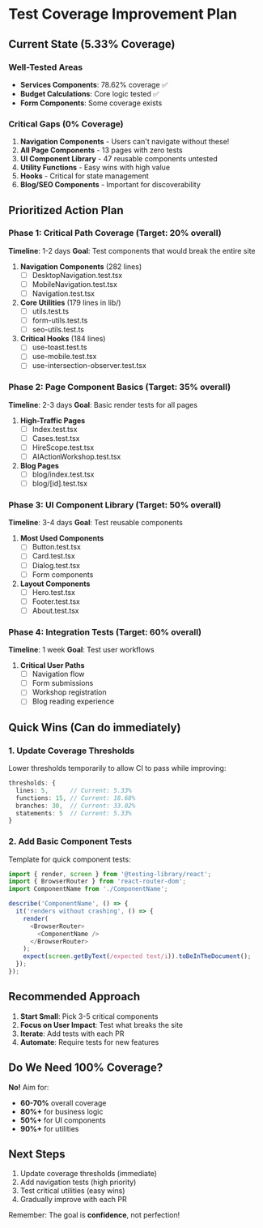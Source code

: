 # Test Coverage Improvement Plan

## Current State (5.33% Coverage)

### Well-Tested Areas
- **Services Components**: 78.62% coverage ✅
- **Budget Calculations**: Core logic tested ✅
- **Form Components**: Some coverage exists

### Critical Gaps (0% Coverage)
1. **Navigation Components** - Users can't navigate without these!
2. **All Page Components** - 13 pages with zero tests
3. **UI Component Library** - 47 reusable components untested
4. **Utility Functions** - Easy wins with high value
5. **Hooks** - Critical for state management
6. **Blog/SEO Components** - Important for discoverability

## Prioritized Action Plan

### Phase 1: Critical Path Coverage (Target: 20% overall)
**Timeline**: 1-2 days
**Goal**: Test components that would break the entire site

1. **Navigation Components** (282 lines)
   - [ ] DesktopNavigation.test.tsx
   - [ ] MobileNavigation.test.tsx
   - [ ] Navigation.test.tsx

2. **Core Utilities** (179 lines in lib/)
   - [ ] utils.test.ts
   - [ ] form-utils.test.ts
   - [ ] seo-utils.test.ts

3. **Critical Hooks** (184 lines)
   - [ ] use-toast.test.ts
   - [ ] use-mobile.test.tsx
   - [ ] use-intersection-observer.test.tsx

### Phase 2: Page Component Basics (Target: 35% overall)
**Timeline**: 2-3 days
**Goal**: Basic render tests for all pages

1. **High-Traffic Pages**
   - [ ] Index.test.tsx
   - [ ] Cases.test.tsx
   - [ ] HireScope.test.tsx
   - [ ] AIActionWorkshop.test.tsx

2. **Blog Pages**
   - [ ] blog/index.test.tsx
   - [ ] blog/[id].test.tsx

### Phase 3: UI Component Library (Target: 50% overall)
**Timeline**: 3-4 days
**Goal**: Test reusable components

1. **Most Used Components**
   - [ ] Button.test.tsx
   - [ ] Card.test.tsx
   - [ ] Dialog.test.tsx
   - [ ] Form components

2. **Layout Components**
   - [ ] Hero.test.tsx
   - [ ] Footer.test.tsx
   - [ ] About.test.tsx

### Phase 4: Integration Tests (Target: 60% overall)
**Timeline**: 1 week
**Goal**: Test user workflows

1. **Critical User Paths**
   - [ ] Navigation flow
   - [ ] Form submissions
   - [ ] Workshop registration
   - [ ] Blog reading experience

## Quick Wins (Can do immediately)

### 1. Update Coverage Thresholds
Lower thresholds temporarily to allow CI to pass while improving:

```typescript
thresholds: {
  lines: 5,      // Current: 5.33%
  functions: 15, // Current: 18.68%
  branches: 30,  // Current: 33.02%
  statements: 5  // Current: 5.33%
}
```

### 2. Add Basic Component Tests
Template for quick component tests:

```typescript
import { render, screen } from '@testing-library/react';
import { BrowserRouter } from 'react-router-dom';
import ComponentName from './ComponentName';

describe('ComponentName', () => {
  it('renders without crashing', () => {
    render(
      <BrowserRouter>
        <ComponentName />
      </BrowserRouter>
    );
    expect(screen.getByText(/expected text/i)).toBeInTheDocument();
  });
});
```

## Recommended Approach

1. **Start Small**: Pick 3-5 critical components
2. **Focus on User Impact**: Test what breaks the site
3. **Iterate**: Add tests with each PR
4. **Automate**: Require tests for new features

## Do We Need 100% Coverage?

**No!** Aim for:
- **60-70%** overall coverage
- **80%+** for business logic
- **50%+** for UI components
- **90%+** for utilities

## Next Steps

1. Update coverage thresholds (immediate)
2. Add navigation tests (high priority)
3. Test critical utilities (easy wins)
4. Gradually improve with each PR

Remember: The goal is **confidence**, not perfection!